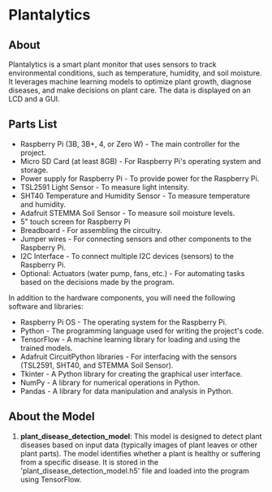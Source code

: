 # Plantalytics

## About
Plantalytics is a smart plant monitor that uses sensors to track environmental conditions, such as temperature, humidity, and soil moisture. It leverages machine learning models to optimize plant growth, diagnose diseases, and make decisions on plant care. The data is displayed on an LCD and a GUI.

## Parts List
- Raspberry Pi (3B, 3B+, 4, or Zero W) - The main controller for the project.
- Micro SD Card (at least 8GB) - For Raspberry Pi's operating system and storage.
- Power supply for Raspberry Pi - To provide power for the Raspberry Pi.
- TSL2591 Light Sensor - To measure light intensity.
- SHT40 Temperature and Humidity Sensor - To measure temperature and humidity.
- Adafruit STEMMA Soil Sensor - To measure soil moisture levels.
- 5" touch screen for Raspberry Pi
- Breadboard - For assembling the circuitry.
- Jumper wires - For connecting sensors and other components to the Raspberry Pi.
- I2C Interface - To connect multiple I2C devices (sensors) to the Raspberry Pi.
- Optional: Actuators (water pump, fans, etc.) - For automating tasks based on the decisions made by the program.

In addition to the hardware components, you will need the following software and libraries:
- Raspberry Pi OS - The operating system for the Raspberry Pi.
- Python - The programming language used for writing the project's code.
- TensorFlow - A machine learning library for loading and using the trained models.
- Adafruit CircuitPython libraries - For interfacing with the sensors (TSL2591, SHT40, and STEMMA Soil Sensor).
- Tkinter - A Python library for creating the graphical user interface.
- NumPy - A library for numerical operations in Python.
- Pandas - A library for data manipulation and analysis in Python.

## About the Model
1.  **plant_disease_detection_model**: This model is designed to detect plant diseases based on input data (typically images of plant leaves or other plant parts). The model identifies whether a plant is healthy or suffering from a specific disease. It is stored in the 'plant_disease_detection_model.h5' file and loaded into the program using TensorFlow.


